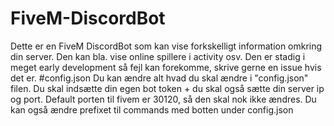 # FiveM-DiscordBot
Dette er en FiveM DiscordBot som kan vise forkskelligt information omkring din server. Den kan bla. vise online spillere i activity osv.
Den er stadig i meget early development så fejl kan forekomme, skrive gerne en issue hvis det er.
#config.json
Du kan ændre alt hvad du skal ændre i "config.json" filen. Du skal indsætte din egen bot token + du skal også sætte din server ip og port.
Default porten til fivem er 30120, så den skal nok ikke ændres.
Du kan også ændre prefixet til commands med botten under config.json

